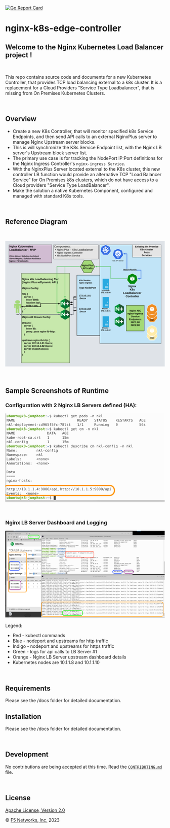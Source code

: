 [![Go Report Card](https://goreportcard.com/badge/nginxinc/nginx-k8s-edge-controller)](https://goreportcard.com/report/nginxinc/nginx-k8s-edge-controller)

# nginx-k8s-edge-controller

## Welcome to the Nginx Kubernetes Load Balancer project !

<br/>

This repo contains source code and documents for a new Kubernetes Controller, that provides TCP load balancing external to a k8s cluster.  It is a replacement for a Cloud Providers "Service Type Loadbalancer", that is missing from On Premises Kubernetes Clusters.

<br/>

## Overview

- Create a new K8s Controller, that will monitor specified k8s Service Endpoints, and then send API calls to an external NginxPlus server to manage Nginx Upstream server blocks.  
- This is will synchronize the K8s Service Endpoint list, with the Nginx LB server's Upstream block server list.  
- The primary use case is for tracking the NodePort IP:Port definitions for the Nginx Ingress Controller's `nginx-ingress Service`.  
- With the NginxPlus Server located external to the K8s cluster, this new controller LB function would provide an alternative TCP "Load Balancer Service" for On Premises k8s clusters, which do not have access to a Cloud providers "Service Type LoadBalancer".
- Make the solution a native Kubernetes Component, configured and managed with standard K8s tools.

<br/>

## Reference Diagram

<br/>

![NGINX LB Server](docs/media/nginxlb-nklv1.png)

<br/>

## Sample Screenshots of Runtime

### Configuration with 2 Nginx LB Servers defined (HA):

![NGINX LB ConfigMap](docs/media/nkl-pod-configmap.png)

<br/>

### Nginx LB Server Dashboard and Logging

![NGINX LB Create Nodeport](docs/media/nkl-create-nodeport.png)

Legend:
- Red - kubectl commands
- Blue - nodeport and upstreams for http traffic
- Indigo - nodeport and upstreams for https traffic
- Green - logs for api calls to LB Server #1
- Orange - Nginx LB Server upstream dashboard details
- Kubernetes nodes are 10.1.1.8 and 10.1.1.10

<br/>

## Requirements

Please see the /docs folder for detailed documentation.

## Installation

Please see the /docs folder for detailed documentation.

<br/>

## Development

No contributions are being accepted at this time.
Read the [`CONTRIBUTING.md`](https://github.com/nginxinc/nginx-k8s-edge-controller/blob/main/CONTRIBUTING.md) file.

<br/>

## License

[Apache License, Version 2.0](https://github.com/nginxinc/nginx-k8s-edge-controller/blob/main/LICENSE)

&copy; [F5 Networks, Inc.](https://www.f5.com/) 2023
